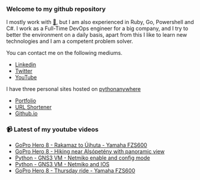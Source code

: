 ### Welcome to my github repository

I mostly work with [:snake:](https://www.python.org/), but I am also experienced in Ruby, Go, Powershell and C#. I work as a Full-Time DevOps engineer for a big company, and I try to better the environment on a daily basis, apart from this I like to learn new technologies and I am a competent problem solver.

You can contact me on the following mediums.
- [Linkedin](https://www.linkedin.com/in/r3ap3rpy)
- [Twitter](https://twitter.com/r3ap3rpy)
- [YouTube](https://www.youtube.com/channel/UC1qkMXH8d2I9DDAtBSeEHqg)

I have three personal sites hosted on [pythonanywhere](https://www.pythonanywhere.com/)
- [Portfolio](http://r3ap3rpy.pythonanywhere.com/)
- [URL Shortener](http://shortenpy.pythonanywhere.com/)
- [Github.io](https://r3ap3rpy.github.io/)

### :video_camera: Latest of my youtube videos
<!-- YOUTUBE:START -->
- [GoPro Hero 8 - Rakamaz to Újhuta - Yamaha FZS600](https://www.youtube.com/watch?v=FRbeLEltkw0)
- [GoPro Hero 8 - Hiking near Alsópetény with panoramic view](https://www.youtube.com/watch?v=PN3RUYvB36E)
- [Python - GNS3 VM - Netmiko enable and config mode](https://www.youtube.com/watch?v=K62xsgY5Flc)
- [Python - GNS3 VM - Netmiko and IOS](https://www.youtube.com/watch?v=YIV0RVWTcwU)
- [GoPro Hero 8 - Thursday ride - Yamaha FZS600](https://www.youtube.com/watch?v=LemgDlxOE-A)
<!-- YOUTUBE:END -->

